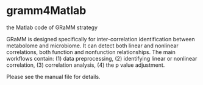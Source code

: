 # gramm4Matlab
the Matlab code of GRaMM strategy

GRaMM is designed specifically for inter-correlation identification between metabolome and microbiome. 
It can detect both linear and nonlinear correlations, both function and nonfunction relationships. 
The main workflows contain: (1) data preprocessing, (2) identifying linear or nonlinear correlation, (3) correlation analysis, (4) the p value adjustment.

Please see the manual file for details.
